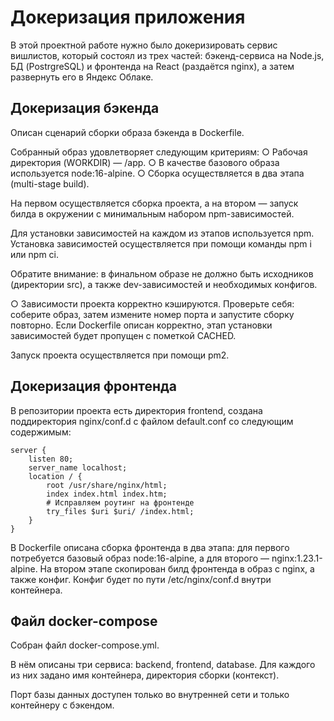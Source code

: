 # Докеризация приложения

В этой проектной работе нужно было докеризировать сервис вишлистов, который состоял из трех частей: бэкенд-сервиса на Node.js, БД (PostrgreSQL) и фронтенда на React (раздаётся nginx), а затем развернуть его в Яндекс Облаке.

## Докеризация бэкенда
Описан сценарий сборки образа бэкенда в Dockerfile.

Собранный образ удовлетворяет следующим критериям:
  ○ Рабочая директория (WORKDIR) — /app.
  ○ В качестве базового образа используется node:16-alpine.
  ○ Сборка осуществляется в два этапа (multi-stage build). 
  
На первом осуществляется сборка проекта, а на втором — запуск билда в окружении с минимальным набором npm-зависимостей. 

Для установки зависимостей на каждом из этапов используется npm. Установка зависимостей осуществляется при помощи команды npm i или npm ci. 

Обратите внимание: в финальном образе не должно быть исходников (директории src), а также dev-зависимостей и необходимых конфигов. 

○ Зависимости проекта корректно кэшируются. Проверьте себя: соберите образ, затем измените номер порта и запустите сборку повторно. Если Dockerfile описан корректно, этап установки зависимостей будет пропущен с пометкой CACHED. 
		
Запуск проекта осуществляется при помощи pm2.

## Докеризация фронтенда
В репозитории проекта есть директория frontend, создана поддиректория nginx/conf.d с файлом default.conf со следующим содержимым:
```nginx
server {
	listen 80;
	server_name localhost;
	location / {
		root /usr/share/nginx/html;
		index index.html index.htm;
		# Исправляем роутинг на фронтенде
		try_files $uri $uri/ /index.html;
	}
} 
```
В Dockerfile описана сборка фронтенда в два этапа: для первого потребуется базовый образ node:16-alpine, а для второго — nginx:1.23.1-alpine. На втором этапе скопирован билд фронтенда в образ с nginx, а также конфиг. Конфиг будет по пути /etc/nginx/conf.d внутри контейнера.
## Файл docker-compose
Собран файл docker-compose.yml.

В нём описаны три сервиса: backend, frontend, database. Для каждого из них задано имя контейнера, директория сборки (контекст). 

Порт базы данных доступен только во внутренней сети и только контейнеру с бэкендом.
